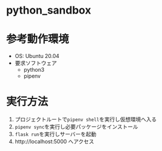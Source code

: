 # python_sandbox

# 参考動作環境
- OS: Ubuntu 20.04
- 要求ソフトウェア
  - python3
  - pipenv

# 実行方法
1. プロジェクトルートで`pipenv shell`を実行し仮想環境へ入る
2. `pipenv sync`を実行し必要パッケージをインストール
3. `flask run`を実行しサーバーを起動
4. http://localhost:5000 へアクセス